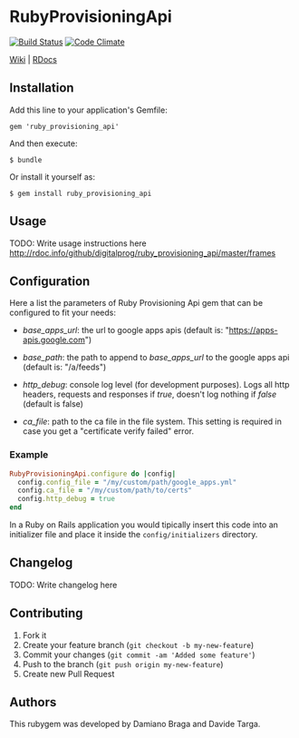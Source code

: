 # RubyProvisioningApi

 [![Build Status](https://secure.travis-ci.org/digitalprog/ruby_provisioning_api.png)](http://travis-ci.org/digitalprog/ruby_provisioning_api) [![Code Climate](https://codeclimate.com/badge.png)](https://codeclimate.com/github/digitalprog/ruby_provisioning_api)

[Wiki](https://github.com/digitalprog/ruby_provisioning_api/wiki) | [RDocs](http://rdoc.info/github/digitalprog/ruby_provisioning_api/frames)

## Installation

Add this line to your application's Gemfile:

    gem 'ruby_provisioning_api'

And then execute:

    $ bundle

Or install it yourself as:

    $ gem install ruby_provisioning_api

## Usage

TODO: Write usage instructions here
http://rdoc.info/github/digitalprog/ruby_provisioning_api/master/frames

## Configuration

Here a list the parameters of Ruby Provisioning Api gem that can be configured to fit your needs:

* *base_apps_url*: the url to google apps apis (default is: "https://apps-apis.google.com")

* *base_path*: the path to append to _base_apps_url_ to the google apps api (default is: "/a/feeds")

* *http_debug*: console log level (for development purposes). Logs all http headers, requests and responses if _true_, doesn't log nothing if _false_ (default is false)

* *ca_file*: path to the ca file in the file system. This setting is required in case you get a "certificate verify failed" error.

### Example

```ruby
RubyProvisioningApi.configure do |config|
  config.config_file = "/my/custom/path/google_apps.yml"
  config.ca_file = "/my/custom/path/to/certs"
  config.http_debug = true
end
```

In a Ruby on Rails application you would tipically insert this code into an initializer file and place it inside the `config/initializers` directory.

## Changelog

TODO: Write changelog here

## Contributing

1. Fork it
2. Create your feature branch (`git checkout -b my-new-feature`)
3. Commit your changes (`git commit -am 'Added some feature'`)
4. Push to the branch (`git push origin my-new-feature`)
5. Create new Pull Request

## Authors

This rubygem was developed by Damiano Braga and Davide Targa.
